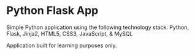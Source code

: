 # Python Flask App
Simple Python application using the following technology stack:
Python, Flask, Jinja2, HTML5, CSS3, JavaScript, & MySQL

Application built for learning purposes only.

